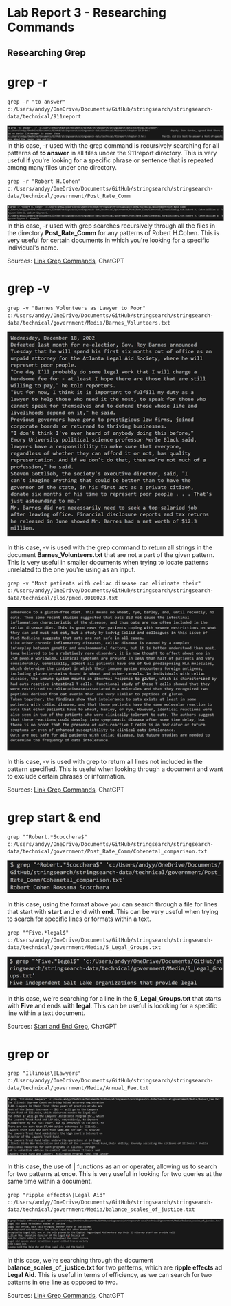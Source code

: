 # Lab Report 3 - Researching Commands

## Researching Grep

# grep -r

`grep -r "to answer" c:/Users/andyy/OneDrive/Documents/GitHub/stringsearch/stringsearch-data/technical/911report
`

![Image](grepr.png)
In this case, -r used with the grep command is recursively searching for all patterns of **to answer** in all files under the 911report directory. This is very useful if you're looking for a specific phrase or sentence that is repeated among many files under one directory.

`grep -r "Robert H.Cohen" c:/Users/andyy/OneDrive/Documents/GitHub/stringsearch/stringsearch-data/technical/government/Post_Rate_Comm `

![Image](grepr2.png)
In this case, -r used with grep searches recursively through all the files in the directory **Post_Rate_Comm** for any patterns of Robert H.Cohen. This is very useful for certain documents in which you're looking for a specific individual's name.

Sources: [Link Grep Commands](https://man7.org/linux/man-pages/man1/grep.1.html), ChatGPT


# grep -v

`grep -v "Barnes Volunteers as Lawyer to Poor" c:/Users/andyy/OneDrive/Documents/GitHub/stringsearch/stringsearch-data/technical/government/Media/Barnes_Volunteers.txt` 

![Image](grepvnew.png)

In this case, -v is used with the grep command to return all strings in the document **Barnes_Volunteers.txt** that are not a part of the given pattern. This is very useful in smaller documents when trying to locate patterns unrelated to the one you're using as an input.

`grep -v "Most patients with celiac disease can eliminate their" c:/Users/andyy/OneDrive/Documents/GitHub/stringsearch/stringsearch-data/technical/plos/pmed.0010023.txt`


![Image](grepv2.png)

In this case, -v is used with grep to return all lines not included in the pattern specified. This is useful when looking through a document and want to exclude certain phrases or information.

Sources: [Link Grep Commands](https://man7.org/linux/man-pages/man1/grep.1.html), ChatGPT

# grep start & end

`grep "^Robert.*Scocchera$" c:/Users/andyy/OneDrive/Documents/GitHub/stringsearch/stringsearch-data/technical/government/Post_Rate_Comm/Cohenetal_comparison.txt`

![Image](grepstartend.png)

In this case, using the format above you can search through a file for lines that start with **start** and end with **end**. This can be very useful when trying to search for specific lines or formats within a text.

`grep "^Five.*legal$" c:/Users/andyy/OneDrive/Documents/GitHub/stringsearch/stringsearch-data/technical/government/Media/5_Legal_Groups.txt`

![Image](grepstartend2.png)

In this case, we're searching for a line in the **5_Legal_Groups.txt** that starts with **Five** and ends with **legal**. This can be useful is loooking for a specific line within a text document.

Sources: [Start and End Grep](https://www.geeksforgeeks.org/grep-command-in-unixlinux/), ChatGPT

# grep or

`grep "Illinois\|Lawyers" c:/Users/andyy/OneDrive/Documents/GitHub/stringsearch/stringsearch-data/technical/government/Media/Annual_Fee.txt`

![Image](grepor.png)

In this case, the use of **\|** functions as an or operater, allowing us to search for two patterns at once. This is very useful in looking for two queries at the same time within a document.

`grep "ripple effects\|Legal Aid" c:/Users/andyy/OneDrive/Documents/GitHub/stringsearch/stringsearch-data/technical/government/Media/balance_scales_of_justice.txt`

![Image](grepor2.png)

In this case, we're searching through the document **balance_scales_of_justice.txt** for two patterns, which are **ripple effects** ad **Legal Aid**. This is useful in terms of efficiency, as we can search for two patterns in one line as opposed to two.

Sources: [Link Grep Commands](https://man7.org/linux/man-pages/man1/grep.1.html), ChatGPT
